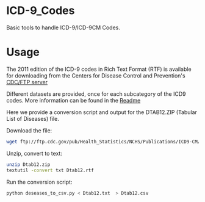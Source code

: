 ICD-9_Codes
===========

Basic tools to handle ICD-9/ICD-9CM Codes.

Usage
=====

The 2011 edition of the ICD-9 codes in Rich Text Format (RTF) is available for downloading from the Centers for Disease Control and Prevention's [CDC/FTP server](ftp://ftp.cdc.gov/pub/Health_Statistics/NCHS/Publications/ICD9-CM/2011/)

Different datasets are provided, once for each subcategory of the ICD9 codes. More information can be found in the [Readme](ftp.cdc.gov/pub/Health_Statistics/NCHS/Publications/ICD9-CM/2011/Readme12.txt)

Here we provide a conversion script and output for the DTAB12.ZIP (Tabular List of Diseases) file.

Download the file:

```bash
wget ftp://ftp.cdc.gov/pub/Health_Statistics/NCHS/Publications/ICD9-CM/2011/Dtab12.zip
```

Unzip, convert to text:

```bash
unzip Dtab12.zip
textutil -convert txt Dtab12.rtf 
```

Run the conversion script:

```bash
python deseases_to_csv.py < Dtab12.txt  > Dtab12.csv
```

